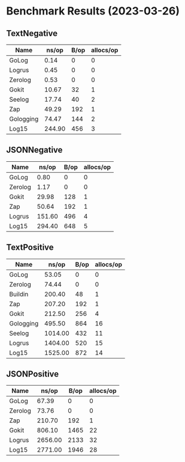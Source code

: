 # Benchmark Results (2023-03-26)
## TextNegative
| Name | ns/op | B/op | allocs/op |
| --------- | --------- | --------- | --------- |
| GoLog | 0.14 | 0 | 0 |
| Logrus | 0.45 | 0 | 0 |
| Zerolog | 0.53 | 0 | 0 |
| Gokit | 10.67 | 32 | 1 |
| Seelog | 17.74 | 40 | 2 |
| Zap | 49.29 | 192 | 1 |
| Gologging | 74.47 | 144 | 2 |
| Log15 | 244.90 | 456 | 3 |

## JSONNegative
| Name | ns/op | B/op | allocs/op |
| --------- | --------- | --------- | --------- |
| GoLog | 0.80 | 0 | 0 |
| Zerolog | 1.17 | 0 | 0 |
| Gokit | 29.98 | 128 | 1 |
| Zap | 50.64 | 192 | 1 |
| Logrus | 151.60 | 496 | 4 |
| Log15 | 294.40 | 648 | 5 |

## TextPositive
| Name | ns/op | B/op | allocs/op |
| --------- | --------- | --------- | --------- |
| GoLog | 53.05 | 0 | 0 |
| Zerolog | 74.44 | 0 | 0 |
| Buildin | 200.40 | 48 | 1 |
| Zap | 207.20 | 192 | 1 |
| Gokit | 212.50 | 256 | 4 |
| Gologging | 495.50 | 864 | 16 |
| Seelog | 1014.00 | 432 | 11 |
| Logrus | 1404.00 | 520 | 15 |
| Log15 | 1525.00 | 872 | 14 |

## JSONPositive
| Name | ns/op | B/op | allocs/op |
| --------- | --------- | --------- | --------- |
| GoLog | 67.39 | 0 | 0 |
| Zerolog | 73.76 | 0 | 0 |
| Zap | 210.70 | 192 | 1 |
| Gokit | 806.10 | 1465 | 22 |
| Logrus | 2656.00 | 2133 | 32 |
| Log15 | 2771.00 | 1946 | 28 |

